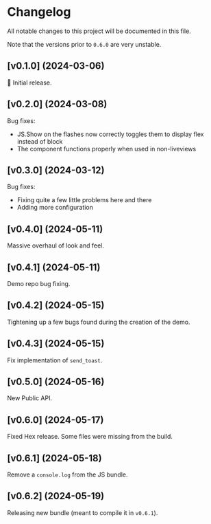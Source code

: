# Changelog

All notable changes to this project will be documented in this file.

Note that the versions prior to `0.6.0` are very unstable.

## [v0.1.0] (2024-03-06)

🚀 Initial release.

## [v0.2.0] (2024-03-08)

Bug fixes:
- JS.Show on the flashes now correctly toggles them to display flex instead of block
- The component functions properly when used in non-liveviews

## [v0.3.0] (2024-03-12)

Bug fixes:
- Fixing quite a few little problems here and there
- Adding more configuration

## [v0.4.0] (2024-05-11)

Massive overhaul of look and feel.

## [v0.4.1] (2024-05-11)

Demo repo bug fixing.

## [v0.4.2] (2024-05-15)

Tightening up a few bugs found during the creation of the demo.

## [v0.4.3] (2024-05-15)

Fix implementation of `send_toast`.

## [v0.5.0] (2024-05-16)

New Public API.

## [v0.6.0] (2024-05-17)

Fixed Hex release. Some files were missing from the build.

## [v0.6.1] (2024-05-18)

Remove a `console.log` from the JS bundle.

## [v0.6.2] (2024-05-19)

Releasing new bundle (meant to compile it in `v0.6.1`).
